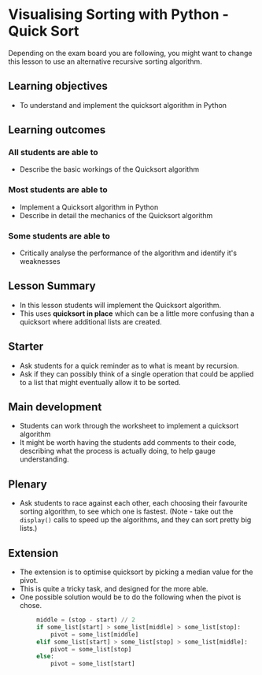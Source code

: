 # Visualising Sorting with Python - Quick Sort

Depending on the exam board you are following, you might want to change this lesson to use an alternative recursive sorting algorithm.

## Learning objectives

- To understand and implement the quicksort algorithm in Python

## Learning outcomes

### All students are able to

- Describe the basic workings of the Quicksort algorithm

### Most students are able to

- Implement a Quicksort algorithm in Python
- Describe in detail the mechanics of the Quicksort algorithm

### Some students are able to

- Critically analyse the performance of the algorithm and identify it's weaknesses 

## Lesson Summary

- In this lesson students will implement the Quicksort algorithm.
- This uses **quicksort in place** which can be a little more confusing than a quicksort where additional lists are created.

## Starter

- Ask students for a quick reminder as to what is meant by recursion.
- Ask if they can possibly think of a single operation that could be applied to a list that might eventually allow it to be sorted.

## Main development

- Students can work through the worksheet to implement a quicksort algorithm
- It might be worth having the students add comments to their code, describing what the process is actually doing, to help gauge understanding.

## Plenary

- Ask students to race against each other, each choosing their favourite sorting algorithm, to see which one is fastest. (Note - take out the `display()` calls to speed up the algorithms, and they can sort pretty big lists.)

## Extension

- The extension is to optimise quicksort by picking a median value for the pivot.
- This is quite a tricky task, and designed for the more able.
- One possible solution would be to do the following when the pivot is chose.

```python
        middle = (stop - start) // 2
        if some_list[start] > some_list[middle] > some_list[stop]:
            pivot = some_list[middle]
        elif some_list[start] > some_list[stop] > some_list[middle]:
            pivot = some_list[stop]
        else:
            pivot = some_list[start]
```


